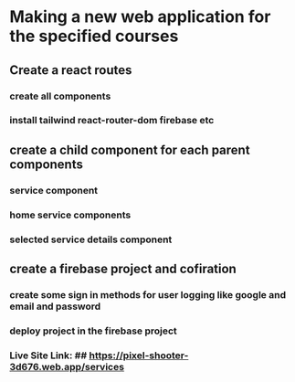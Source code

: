# Making a new web application for the specified courses

## Create a react routes

### create all components

### install tailwind react-router-dom firebase etc

## create a child component for each parent components

### service component

### home service components

### selected service details component

## create a firebase project and cofiration

### create some sign in methods for user logging like google and email and password

### deploy project in the firebase project

### Live Site Link: ## https://pixel-shooter-3d676.web.app/services
